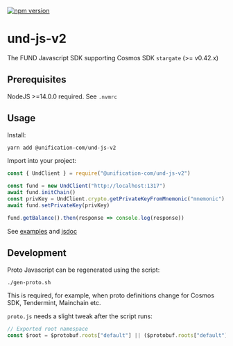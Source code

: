 [![npm version](http://img.shields.io/npm/v/@unification-com/und-js-v2.svg?style=flat)](https://npmjs.org/package/@unification-com/und-js-v2 "View this project on npm")


# und-js-v2

The FUND Javascript SDK supporting Cosmos SDK `stargate` (>= v0.42.x)

## Prerequisites

NodeJS >=14.0.0 required. See `.nvmrc`

## Usage

Install:

```bash
yarn add @unification-com/und-js-v2
```

Import into your project:

```javascript
const { UndClient } = require("@unification-com/und-js-v2")

const fund = new UndClient("http://localhost:1317")
await fund.initChain()
const privKey = UndClient.crypto.getPrivateKeyFromMnemonic("mnemonic")
await fund.setPrivateKey(privKey)

fund.getBalance().then(response => console.log(response))
```

See [examples]("./example/fund.js) and [jsdoc]("./doc/jsdoc.md)

## Development

Proto Javascript can be regenerated using the script:

```bash
./gen-proto.sh
```

This is required, for example, when proto definitions change for Cosmos SDK, Tendermint, Mainchain etc.

`proto.js` needs a slight tweak after the script runs:

```javascript
// Exported root namespace
const $root = $protobuf.roots["default"] || ($protobuf.roots["default"] = {});
```
